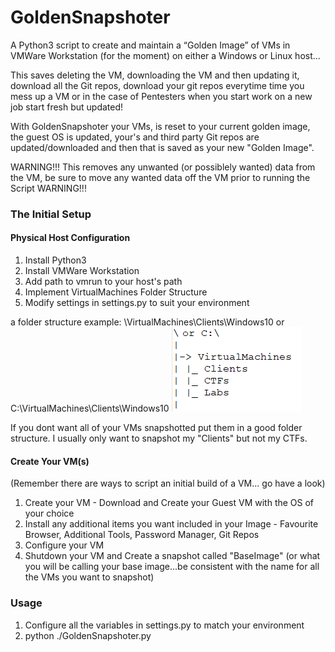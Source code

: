 # GoldenSnapshoter
A Python3 script to create and maintain a “Golden Image” of VMs in VMWare Workstation (for the moment) on either a Windows or Linux host...

This saves deleting the VM, downloading the VM and then updating it, download all the Git repos, download your git repos everytime time you mess up a VM or in the case of Pentesters when you start work on a new job start fresh but updated!

With GoldenSnapshoter your VMs, is reset to your current golden image, the guest OS is updated, your's and third party Git repos are updated/downloaded and then that is saved as your new "Golden Image".

WARNING!!! This removes any unwanted (or possiblely wanted) data from the VM, be sure to move any wanted data off the VM prior to running the Script WARNING!!!

### The Initial Setup ###
#### Physical Host Configuration ####
1. Install Python3
2. Install VMWare Workstation
3. Add path to vmrun to your host's path
4. Implement VirtualMachines Folder Structure
5. Modify settings in settings.py to suit your environment

a folder structure example: \VirtualMachines\Clients\Windows10 or C:\VirtualMachines\Clients\Windows10
![VirtualMachines Folder Structure](assets/images/VirtualMachines.png "VirtualMachines Folders")

If you dont want all of your VMs snapshotted put them in a good folder structure. I usually only want to snapshot my "Clients" but not my CTFs.<br />

#### Create Your VM(s) ####
(Remember there are ways to script an initial build of a VM... go have a look)
1. Create your VM - Download and Create your Guest VM with the OS of your choice
2. Install any additional items you want included in your Image - Favourite Browser, Additional Tools, Password Manager, Git Repos
3. Configure your VM
4. Shutdown your VM and Create a snapshot called "BaseImage" (or what you will be calling your base image...be consistent with the name for all the VMs you want to snapshot)

### Usage ###
1. Configure all the variables in settings.py to match your environment
2. python ./GoldenSnapshoter.py
